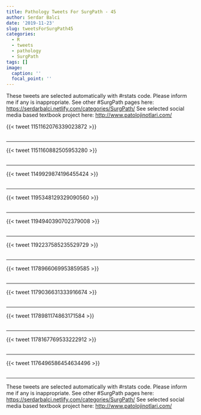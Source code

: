 ```yaml
---
title: Pathology Tweets For SurgPath - 45
author: Serdar Balci
date: '2019-11-23'
slug: tweetsForSurgPath45
categories:
  - R
  - tweets
  - pathology
  - SurgPath
tags: []
image:
  caption: ''
  focal_point: ''
---
```



These tweets are selected automatically with #rstats code. Please inform me if any is inappropriate.
See other #SurgPath pages here: https://serdarbalci.netlify.com/categories/SurgPath/ 
See selected social media based textbook project here: http://www.patolojinotlari.com/

{{< tweet 1151162076339023872 >}}
<br>
<br>
<hr>
{{< tweet 1151160882505953280 >}}
<br>
<br>
<hr>
{{< tweet 1149929874196455424 >}}
<br>
<br>
<hr>
{{< tweet 1195348129329090560 >}}
<br>
<br>
<hr>
{{< tweet 1194940390702379008 >}}
<br>
<br>
<hr>
{{< tweet 1192237585235529729 >}}
<br>
<br>
<hr>
{{< tweet 1178966069953859585 >}}
<br>
<br>
<hr>
{{< tweet 1179036631333916674 >}}
<br>
<br>
<hr>
{{< tweet 1178981174863171584 >}}
<br>
<br>
<hr>
{{< tweet 1178167769533222912 >}}
<br>
<br>
<hr>
{{< tweet 1176496586454634496 >}}
<br>
<br>
<hr>


These tweets are selected automatically with #rstats code. Please inform me if any is inappropriate.
See other #SurgPath pages here: https://serdarbalci.netlify.com/categories/SurgPath/ 
See selected social media based textbook project here: http://www.patolojinotlari.com/
